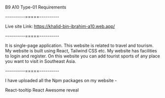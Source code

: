 B9 A10 Type-01 Requirements

----------=====----------

Live site Link: https://khalid-bin-ibrahim-a10.web.app/

----------=====----------

It is single-page application.
This website is related to travel and tourism.
My website is built using React, Tailwind CSS etc.
My website has facilities to login and register.
On this website you can add tourist sports of any place you want to visit in Southeast Asia.

----------=====----------

I have uploaded all the Npm packages on my website -

React-tooltip
React Awesome reveal

